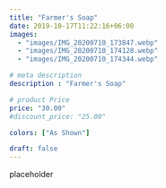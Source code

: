 ```yaml
---
title: "Farmer's Soap"
date: 2019-10-17T11:22:16+06:00
images: 
  - "images/IMG_20200710_173847.webp"
  - "images/IMG_20200710_174128.webp"
  - "images/IMG_20200710_174344.webp"

# meta description
description : "Farmer's Soap"

# product Price
price: "30.00"
#discount_price: "25.00"

colors: ["As Shown"]

draft: false
---
```


placeholder